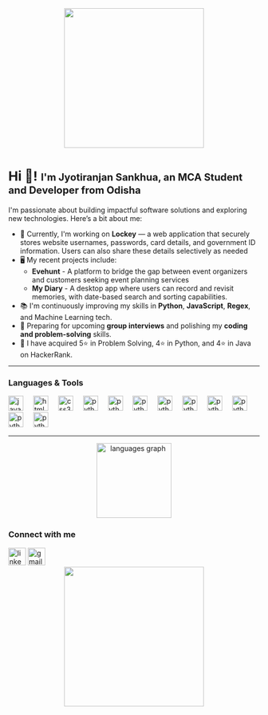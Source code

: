 <div align="center">
<img src="https://media.giphy.com/media/bGgsc5mWoryfgKBx1u/giphy.gif" width="280" height="280" />
</div>
<h1 align="left">
  <div align="center" style="font-size:26; display:inline;">Hi 👋!</div> 
  <span style="font-size:20px;">I'm Jyotiranjan Sankhua, an MCA Student and Developer from Odisha</span>
</h1>

I'm passionate about building impactful software solutions and exploring new technologies. Here’s a bit about me:

- 🌱 Currently, I'm working on **Lockey** — a web application that securely stores website usernames, passwords, card details, and government ID information. Users can also share these details selectively as needed
- 🖥️ My recent projects include:
  - **Evehunt** - A platform to bridge the gap between event organizers and customers seeking event planning
services
  - **My Diary** - A desktop app where users can record and revisit memories, with date-based search and sorting capabilities.
- 📚 I'm continuously improving my skills in **Python**, **JavaScript**, **Regex**, and Machine Learning tech.
- 🎯 Preparing for upcoming **group interviews** and polishing my **coding and problem-solving** skills.
- 🌟 I have acquired 5⭐ in Problem Solving, 4⭐ in Python, and 4⭐ in Java on HackerRank.


---



### Languages & Tools

<div align="left">
  <img src="https://cdn.jsdelivr.net/gh/devicons/devicon/icons/javascript/javascript-original.svg" height="30" alt="javascript logo"  />
  <img width="12" />
  <!-- <img src="https://cdn.jsdelivr.net/gh/devicons/devicon/icons/typescript/typescript-original.svg" height="30" alt="typescript logo"  />
  <img width="12" />
  -->
  <!-- <img src="https://cdn.jsdelivr.net/gh/devicons/devicon/icons/react/react-original.svg" height="30" alt="react logo"  />
  <img width="12" />
  -->
  <img src="https://cdn.jsdelivr.net/gh/devicons/devicon/icons/html5/html5-original.svg" height="30" alt="html5 logo"  />
  <img width="12" />
  <img src="https://cdn.jsdelivr.net/gh/devicons/devicon/icons/css3/css3-original.svg" height="30" alt="css3 logo"  />
  <img width="12" />
  <img src="https://cdn.jsdelivr.net/gh/devicons/devicon/icons/python/python-original.svg" height="30" alt="python logo"  />
  <img width="12" />
  <img src="https://cdn.jsdelivr.net/gh/devicons/devicon/icons/pandas/pandas-original.svg" height="30" alt="python logo"  />
  <img width="12" />
  <img src="https://cdn.jsdelivr.net/gh/devicons/devicon/icons/tensorflow/tensorflow-original.svg" height="30" alt="python logo"  />
  <img width="12" />
  <img src="https://cdn.jsdelivr.net/gh/devicons/devicon/icons/keras/keras-original.svg" height="30" alt="python logo"  />
  <img width="12" />
  <img src="https://cdn.jsdelivr.net/gh/devicons/devicon/icons/mysql/mysql-original.svg" height="30" alt="python logo"  />
  <img width="12" />
  <img src="https://cdn.jsdelivr.net/gh/devicons/devicon/icons/numpy/numpy-original.svg" height="30" alt="python logo"  />
  <img width="12" />
  <img src="https://cdn.jsdelivr.net/gh/devicons/devicon/icons/scikitlearn/scikitlearn-original.svg" height="30" alt="python logo"  />
  <img width="12" />
  <img src="https://cdn.jsdelivr.net/gh/devicons/devicon/icons/flask/flask-original.svg" height="30" alt="python logo"  />
  <img width="12" />
  <img src="https://cdn.jsdelivr.net/gh/devicons/devicon/icons/django/django-plain.svg" height="30" alt="python logo"  />
  <img width="12" />
  <!-- <img src="https://cdn.jsdelivr.net/gh/devicons/devicon/icons/csharp/csharp-original.svg" height="30" alt="csharp logo"  />
    -->
</div>

---
<div align="center">
 <!-- 
  <img src="https://github-readme-stats.vercel.app/api?username=jnscdndn&hide_title=false&hide_rank=false&show_icons=true&include_all_commits=true&count_private=true&disable_animations=false&theme=dracula&locale=en&hide_border=false" height="150" alt="stats graph"  />
  -->
  <img src="https://github-readme-stats.vercel.app/api/top-langs?username=jnscdndn&locale=en&hide_title=false&layout=compact&card_width=600&langs_count=8&theme=dracula&hide_border=false" height="150" alt="languages graph"  />
</div>

### Connect with me

<div align="left">
  <a href="https://www.linkedin.com/in/jyotiranjan-sankhua"> <img src="https://img.shields.io/static/v1?message=LinkedIn&logo=linkedin&label=&color=0077B5&logoColor=white&labelColor=&style=for-the-badge" height="35" alt="linkedin logo"  /></a>
 <a href="mailto:jyoti.sankhua@gmail.com">
  <img src="https://img.shields.io/static/v1?message=Gmail&logo=gmail&label=&color=D14836&logoColor=white&labelColor=&style=for-the-badge" height="35" alt="gmail logo" />
</a>
</div>
<div align='center'>
<img  src="https://media.giphy.com/media/HscDLzkO8EOTmgkhQP/giphy.gif" width="280" height="280" />
</div>
<!--
<br clear="both">
<img src="https://raw.githubusercontent.com/maurodesouza/maurodesouza/output/snake.svg" alt="Snake animation" />
-->
